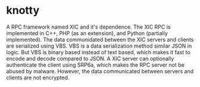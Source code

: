 # knotty
A RPC framework named XIC and it's dependence.
The XIC RPC is implemented in C++, PHP (as an extension), and Python (partially implemented).
The data communidated between the XIC servers and clients are serialized using VBS.
VBS is a data serialization method similar JSON in logic. But VBS is binary based instead of text based, which makes it fast to encode and decode compared to JSON.
A XIC server can optionally authenticate the client using SRP6a, which makes the RPC server not be abused by malware. However, the data communicated between servers and clients are not encrypted.

